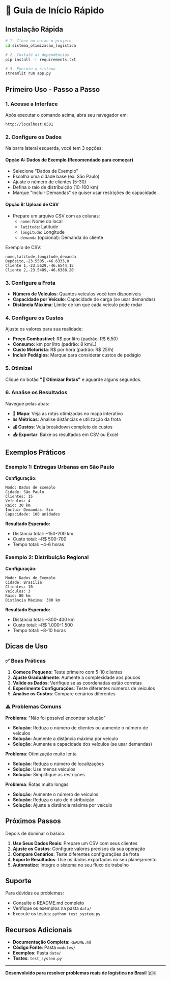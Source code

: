 # 🚀 Guia de Início Rápido

## Instalação Rápida

```bash
# 1. Clone ou baixe o projeto
cd sistema_otimizacao_logistica

# 2. Instale as dependências
pip install -r requirements.txt

# 3. Execute o sistema
streamlit run app.py
```

## Primeiro Uso - Passo a Passo

### 1. Acesse a Interface

Após executar o comando acima, abra seu navegador em:
```
http://localhost:8501
```

### 2. Configure os Dados

Na barra lateral esquerda, você tem 3 opções:

#### Opção A: Dados de Exemplo (Recomendado para começar)
- Selecione "Dados de Exemplo"
- Escolha uma cidade base (ex: São Paulo)
- Ajuste o número de clientes (5-30)
- Defina o raio de distribuição (10-100 km)
- Marque "Incluir Demandas" se quiser usar restrições de capacidade

#### Opção B: Upload de CSV
- Prepare um arquivo CSV com as colunas:
  - `nome`: Nome do local
  - `latitude`: Latitude
  - `longitude`: Longitude
  - `demanda` (opcional): Demanda do cliente

Exemplo de CSV:
```csv
nome,latitude,longitude,demanda
Depósito,-23.5505,-46.6333,0
Cliente 1,-23.5629,-46.6544,15
Cliente 2,-23.5489,-46.6388,20
```

### 3. Configure a Frota

- **Número de Veículos**: Quantos veículos você tem disponíveis
- **Capacidade por Veículo**: Capacidade de carga (se usar demandas)
- **Distância Máxima**: Limite de km que cada veículo pode rodar

### 4. Configure os Custos

Ajuste os valores para sua realidade:
- **Preço Combustível**: R$ por litro (padrão: R$ 6,50)
- **Consumo**: km por litro (padrão: 8 km/L)
- **Custo Motorista**: R$ por hora (padrão: R$ 25/h)
- **Incluir Pedágios**: Marque para considerar custos de pedágio

### 5. Otimize!

Clique no botão **"🚀 Otimizar Rotas"** e aguarde alguns segundos.

### 6. Analise os Resultados

Navegue pelas abas:

- **📍 Mapa**: Veja as rotas otimizadas no mapa interativo
- **📊 Métricas**: Analise distâncias e utilização da frota
- **💰 Custos**: Veja breakdown completo de custos
- **📥 Exportar**: Baixe os resultados em CSV ou Excel

## Exemplos Práticos

### Exemplo 1: Entregas Urbanas em São Paulo

**Configuração:**
```
Modo: Dados de Exemplo
Cidade: São Paulo
Clientes: 15
Veículos: 4
Raio: 30 km
Incluir Demandas: Sim
Capacidade: 100 unidades
```

**Resultado Esperado:**
- Distância total: ~150-200 km
- Custo total: ~R$ 500-700
- Tempo total: ~4-6 horas

### Exemplo 2: Distribuição Regional

**Configuração:**
```
Modo: Dados de Exemplo
Cidade: Brasília
Clientes: 10
Veículos: 3
Raio: 80 km
Distância Máxima: 300 km
```

**Resultado Esperado:**
- Distância total: ~300-400 km
- Custo total: ~R$ 1.000-1.500
- Tempo total: ~8-10 horas

## Dicas de Uso

### ✅ Boas Práticas

1. **Comece Pequeno**: Teste primeiro com 5-10 clientes
2. **Ajuste Gradualmente**: Aumente a complexidade aos poucos
3. **Valide os Dados**: Verifique se as coordenadas estão corretas
4. **Experimente Configurações**: Teste diferentes números de veículos
5. **Analise os Custos**: Compare cenários diferentes

### ⚠️ Problemas Comuns

**Problema**: "Não foi possível encontrar solução"
- **Solução**: Reduza o número de clientes ou aumente o número de veículos
- **Solução**: Aumente a distância máxima por veículo
- **Solução**: Aumente a capacidade dos veículos (se usar demandas)

**Problema**: Otimização muito lenta
- **Solução**: Reduza o número de localizações
- **Solução**: Use menos veículos
- **Solução**: Simplifique as restrições

**Problema**: Rotas muito longas
- **Solução**: Aumente o número de veículos
- **Solução**: Reduza o raio de distribuição
- **Solução**: Ajuste a distância máxima por veículo

## Próximos Passos

Depois de dominar o básico:

1. **Use Seus Dados Reais**: Prepare um CSV com seus clientes
2. **Ajuste os Custos**: Configure valores precisos da sua operação
3. **Compare Cenários**: Teste diferentes configurações de frota
4. **Exporte Resultados**: Use os dados exportados no seu planejamento
5. **Automatize**: Integre o sistema no seu fluxo de trabalho

## Suporte

Para dúvidas ou problemas:
- Consulte o README.md completo
- Verifique os exemplos na pasta `data/`
- Execute os testes: `python test_system.py`

## Recursos Adicionais

- **Documentação Completa**: `README.md`
- **Código Fonte**: Pasta `modules/`
- **Exemplos**: Pasta `data/`
- **Testes**: `test_system.py`

---

**Desenvolvido para resolver problemas reais de logística no Brasil** 🇧🇷

